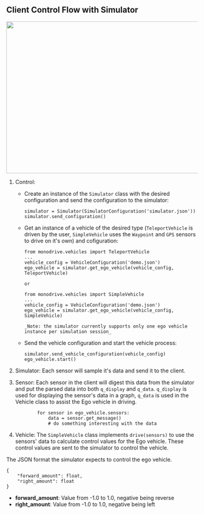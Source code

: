 ## Client Control Flow with Simulator

<img src="https://github.com/monoDriveIO/client/raw/master/WikiPhotos/ControlFlow.PNG" width="600" height="400" />
</p>

1. Control:
    - Create an instance of the `Simulator` class with the desired configuration and send the configuration to the simulator:
        ```
        simulator = Simulator(SimulatorConfiguration('simulator.json'))
        simulator.send_configuration()
        ```
    - Get an instance of a vehicle of the desired type (`TeleportVehicle` is driven by the user, `SimpleVehicle` uses the `Waypoint` and `GPS` sensors to drive on it's own) and cofiguration:
        ```
        from monodrive.vehicles import TeleportVehicle
        ...
        vehicle_config = VehicleConfiguration('demo.json')
        ego_vehicle = simulator.get_ego_vehicle(vehicle_config, TeleportVehicle)
        ```
          or
        ```
        from monodrive.vehicles import SimpleVehicle
        ...
        vehicle_config = VehicleConfiguration('demo.json')
        ego_vehicle = simulator.get_ego_vehicle(vehicle_config, SimpleVehicle)
        ```
          _Note: the simulator currently supports only one ego vehicle instance per simulation session_

    - Send the vehicle configuration and start the vehicle process:
        ```
        simulator.send_vehicle_configuration(vehicle_config)
        ego_vehicle.start()
        ```
2. Simulator: Each sensor will sample it's data and send it to the client.

3. Sensor: Each sensor in the client will digest this data from the simulator and put the parsed data into both `q_display` and `q_data`. `q_display` is used for displaying the sensor's data in a graph, `q_data` is used in the Vehicle class to assist the Ego vehicle in driving.
    ```
            for sensor in ego_vehicle.sensors:
                data = sensor.get_message()
                # do something interesting with the data
    ```

4. Vehicle: The `SimpleVehicle` class implements `drive(sensors)` to use the sensors' data to calculate control values for the Ego vehicle. These control values are sent to the simulator to control the vehicle.

The JSON format the simulator expects to control the ego vehicle.

```
{
    "forward_amount": float,
    "right_amount": float
}
```
* __forward_amount__: Value from -1.0 to 1.0, negative being reverse
* __right_amount__: Value from -1.0 to 1.0, negative being left

